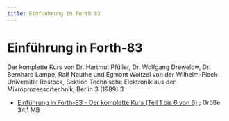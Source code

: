```yaml
---
title: Einfuehrung in Forth 83
---
```

# Einführung in Forth-83  
Der komplette Kurs von Dr. Hartmut Pfüller, Dr. Wolfgang Drewelow, Dr. Bernhard Lampe, Ralf Neuthe und Egmont Woitzel von der Wilhelm-Pieck-Universität Rostock, Sektion Technische Elektronik aus der Mikroprozessortechnik, Berlin 3 (1989) 3  
  
- [Einführung in Forth-83 - Der komplette Kurs (Teil 1 bis 6 von 6)](https://data.atariwiki.org/DOC/Forth-Kurs-komplett.pdf) ; Größe: 34,1 MB  
